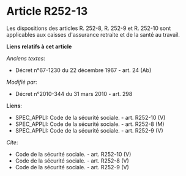 # Article R252-13

Les dispositions des articles R. 252-8, R. 252-9 et R. 252-10 sont applicables aux caisses d'assurance retraite et de la
santé au travail.

**Liens relatifs à cet article**

_Anciens textes_:

  - Décret n°67-1230 du 22 décembre 1967 - art. 24 (Ab)

_Modifié par_:

  - Décret n°2010-344 du 31 mars 2010 - art. 298

**Liens**:

  - SPEC_APPLI: Code de la sécurité sociale. - art. R252-10 (V)
  - SPEC_APPLI: Code de la sécurité sociale. - art. R252-8 (M)
  - SPEC_APPLI: Code de la sécurité sociale. - art. R252-9 (V)

_Cite_:

  - Code de la sécurité sociale. - art. R252-10 (V)
  - Code de la sécurité sociale. - art. R252-8 (V)
  - Code de la sécurité sociale. - art. R252-9 (V)
